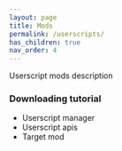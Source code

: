 ```yaml
---
layout: page
title: Mods
permalink: /userscripts/
has_children: true
nav_order: 4
---
```


Userscript mods description

### Downloading tutorial
- Userscript manager
- Userscript apis
- Target mod